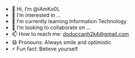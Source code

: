 - 👋 Hi, I’m @iAmKo0L
- 👀 I’m interested in ...
- 🌱 I’m currently learning Information Technology
- 💞️ I’m looking to collaborate on ...
- 📫 How to reach me: doduccanh2k4@gmail.com
- 😄 Pronouns: Always smile and optimistic
- ⚡ Fun fact: Believe yourself

<!---
iAmKo0L/iAmKo0L is a ✨ special ✨ repository because its `README.md` (this file) appears on your GitHub profile.
You can click the Preview link to take a look at your changes.
--->
